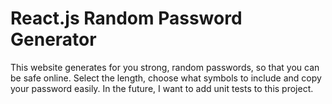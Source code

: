 # React.js Random Password Generator

This website generates for you strong, random passwords, so that you can be safe online. Select the length, choose what symbols to include and copy your password easily. In the future, I want to add unit tests to this project.
